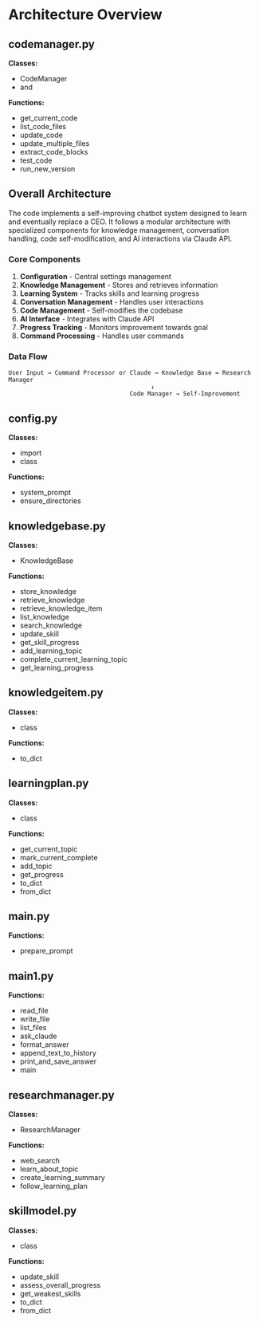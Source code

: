 # Architecture Overview

## codemanager.py

**Classes:**
- CodeManager
- and

**Functions:**
- get_current_code
- list_code_files
- update_code
- update_multiple_files
- extract_code_blocks
- test_code
- run_new_version

## Overall Architecture

The code implements a self-improving chatbot system designed to learn and eventually replace a CEO. It follows a modular architecture with specialized components for knowledge management, conversation handling, code self-modification, and AI interactions via Claude API.

### Core Components

1. **Configuration** - Central settings management
2. **Knowledge Management** - Stores and retrieves information
3. **Learning System** - Tracks skills and learning progress
4. **Conversation Management** - Handles user interactions
5. **Code Management** - Self-modifies the codebase
6. **AI Interface** - Integrates with Claude API
7. **Progress Tracking** - Monitors improvement towards goal
8. **Command Processing** - Handles user commands

### Data Flow

```
User Input → Command Processor or Claude → Knowledge Base ↔ Research Manager
                                        ↓
                                  Code Manager → Self-Improvement
```


## config.py

**Classes:**
- import
- class

**Functions:**
- system_prompt
- ensure_directories

## knowledgebase.py

**Classes:**
- KnowledgeBase

**Functions:**
- store_knowledge
- retrieve_knowledge
- retrieve_knowledge_item
- list_knowledge
- search_knowledge
- update_skill
- get_skill_progress
- add_learning_topic
- complete_current_learning_topic
- get_learning_progress

## knowledgeitem.py

**Classes:**
- class

**Functions:**
- to_dict

## learningplan.py

**Classes:**
- class

**Functions:**
- get_current_topic
- mark_current_complete
- add_topic
- get_progress
- to_dict
- from_dict

## main.py

**Functions:**
- prepare_prompt

## main1.py

**Functions:**
- read_file
- write_file
- list_files
- ask_claude
- format_answer
- append_text_to_history
- print_and_save_answer
- main

## researchmanager.py

**Classes:**
- ResearchManager

**Functions:**
- web_search
- learn_about_topic
- create_learning_summary
- follow_learning_plan

## skillmodel.py

**Classes:**
- class

**Functions:**
- update_skill
- assess_overall_progress
- get_weakest_skills
- to_dict
- from_dict

